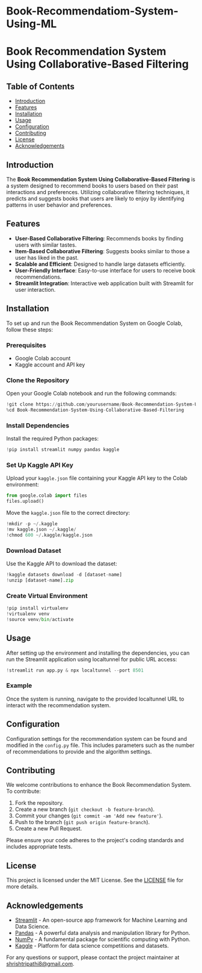 # Book-Recommendatiom-System-Using-ML

# Book Recommendation System Using Collaborative-Based Filtering

## Table of Contents
- [Introduction](#introduction)
- [Features](#features)
- [Installation](#installation)
- [Usage](#usage)
- [Configuration](#configuration)
- [Contributing](#contributing)
- [License](#license)
- [Acknowledgements](#acknowledgements)

## Introduction
The **Book Recommendation System Using Collaborative-Based Filtering** is a system designed to recommend books to users based on their past interactions and preferences. Utilizing collaborative filtering techniques, it predicts and suggests books that users are likely to enjoy by identifying patterns in user behavior and preferences.

## Features
- **User-Based Collaborative Filtering**: Recommends books by finding users with similar tastes.
- **Item-Based Collaborative Filtering**: Suggests books similar to those a user has liked in the past.
- **Scalable and Efficient**: Designed to handle large datasets efficiently.
- **User-Friendly Interface**: Easy-to-use interface for users to receive book recommendations.
- **Streamlit Integration**: Interactive web application built with Streamlit for user interaction.

## Installation
To set up and run the Book Recommendation System on Google Colab, follow these steps:

### Prerequisites
- Google Colab account
- Kaggle account and API key

### Clone the Repository
Open your Google Colab notebook and run the following commands:
```python
!git clone https://github.com/yourusername/Book-Recommendation-System-Using-Collaborative-Based-Filtering.git
%cd Book-Recommendation-System-Using-Collaborative-Based-Filtering
```

### Install Dependencies
Install the required Python packages:
```python
!pip install streamlit numpy pandas kaggle
```

### Set Up Kaggle API Key
Upload your `kaggle.json` file containing your Kaggle API key to the Colab environment:
```python
from google.colab import files
files.upload()
```

Move the `kaggle.json` file to the correct directory:
```python
!mkdir -p ~/.kaggle
!mv kaggle.json ~/.kaggle/
!chmod 600 ~/.kaggle/kaggle.json
```

### Download Dataset
Use the Kaggle API to download the dataset:
```python
!kaggle datasets download -d [dataset-name]
!unzip [dataset-name].zip
```

### Create Virtual Environment
```python
!pip install virtualenv
!virtualenv venv
!source venv/bin/activate
```

## Usage
After setting up the environment and installing the dependencies, you can run the Streamlit application using localtunnel for public URL access:
```python
!streamlit run app.py & npx localtunnel --port 8501
```

### Example
Once the system is running, navigate to the provided localtunnel URL to interact with the recommendation system.

## Configuration
Configuration settings for the recommendation system can be found and modified in the `config.py` file. This includes parameters such as the number of recommendations to provide and the algorithm settings.

## Contributing
We welcome contributions to enhance the Book Recommendation System. To contribute:

1. Fork the repository.
2. Create a new branch (`git checkout -b feature-branch`).
3. Commit your changes (`git commit -am 'Add new feature'`).
4. Push to the branch (`git push origin feature-branch`).
5. Create a new Pull Request.

Please ensure your code adheres to the project's coding standards and includes appropriate tests.

## License
This project is licensed under the MIT License. See the [LICENSE](LICENSE) file for more details.

## Acknowledgements
- [Streamlit](https://streamlit.io/) - An open-source app framework for Machine Learning and Data Science.
- [Pandas](https://pandas.pydata.org/) - A powerful data analysis and manipulation library for Python.
- [NumPy](https://numpy.org/) - A fundamental package for scientific computing with Python.
- [Kaggle](https://www.kaggle.com/) - Platform for data science competitions and datasets.

For any questions or support, please contact the project maintainer at shrishtripathi8@gmail.com.
